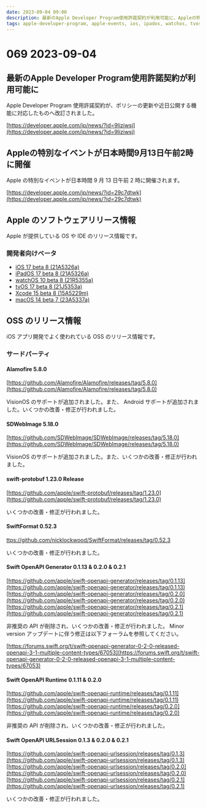 ```yaml
---
date: 2023-09-04 09:00
description: 最新のApple Developer Program使用許諾契約が利用可能に、Appleの特別なイベントが日本時間9月13日午前2時に開催、iOS 17 beta 8リリース、ほか
tags: apple-developer-program, apple-events, ios, ipados, watchos, tvos, xcode, macos, alamofire, sd-web-image, swift-protobuf, swift-format, swift-openapi-generator, swift-openapi-runtime, swift-openapi-urlsession
---
```

# 069 2023-09-04

<!-- textlint-disable ja-technical-writing/max-kanji-continuous-len -->

## 最新のApple Developer Program使用許諾契約が利用可能に

Apple Developer Program 使用許諾契約が、ポリシーの更新や近日公開する機能に対応したものへ改訂されました。

[https://developer.apple.com/jp/news/?id=9liziwsj](https://developer.apple.com/jp/news/?id=9liziwsj)

<!-- textlint-enable ja-technical-writing/max-kanji-continuous-len -->

## Appleの特別なイベントが日本時間9月13日午前2時に開催

Apple の特別なイベントが日本時間 9 月 13 日午前 2 時に開催されます。

[https://developer.apple.com/jp/news/?id=29c7dtwk](https://developer.apple.com/jp/news/?id=29c7dtwk)


## Apple のソフトウェアリリース情報

Apple が提供している OS や IDE のリリース情報です。

### 開発者向けベータ

- [iOS 17 beta 8 (21A5326a)](https://developer.apple.com/news/releases/?id=08292023d)
- [iPadOS 17 beta 8 (21A5326a)](https://developer.apple.com/news/releases/?id=08292023c)
- [watchOS 10 beta 8 (21R5355a)](https://developer.apple.com/news/releases/?id=08292023b)
- [tvOS 17 beta 8 (21J5353a)](https://developer.apple.com/news/releases/?id=08292023a)
- [Xcode 15 beta 8 (15A5229m)](https://developer.apple.com/news/releases/?id=08292023e)
- [macOS 14 beta 7 (23A5337a)](https://developer.apple.com/news/releases/?id=08222023d)

## OSS のリリース情報

iOS アプリ開発でよく使われている OSS のリリース情報です。
### サードパーティ

#### Alamofire 5.8.0

[https://github.com/Alamofire/Alamofire/releases/tag/5.8.0](https://github.com/Alamofire/Alamofire/releases/tag/5.8.0)

VisionOS のサポートが追加されました。また、 Android サポートが追加されました。いくつかの改善・修正が行われました。

#### SDWebImage 5.18.0

[https://github.com/SDWebImage/SDWebImage/releases/tag/5.18.0](https://github.com/SDWebImage/SDWebImage/releases/tag/5.18.0)

VisionOS のサポートが追加されました。また、いくつかの改善・修正が行われました。

#### swift-protobuf 1.23.0 Release

[https://github.com/apple/swift-protobuf/releases/tag/1.23.0](https://github.com/apple/swift-protobuf/releases/tag/1.23.0)

いくつかの改善・修正が行われました。

#### SwiftFormat 0.52.3

[ttps://github.com/nicklockwood/SwiftFormat/releases/tag/0.52.3](https://github.com/nicklockwood/SwiftFormat/releases/tag/0.52.3)

いくつかの改善・修正が行われました。

#### Swift OpenAPI Generator 0.1.13 & 0.2.0 & 0.2.1

[https://github.com/apple/swift-openapi-generator/releases/tag/0.1.13](https://github.com/apple/swift-openapi-generator/releases/tag/0.1.13)
[https://github.com/apple/swift-openapi-generator/releases/tag/0.2.0](https://github.com/apple/swift-openapi-generator/releases/tag/0.2.0)
[https://github.com/apple/swift-openapi-generator/releases/tag/0.2.1](https://github.com/apple/swift-openapi-generator/releases/tag/0.2.1)

非推奨の API が削除され、いくつかの改善・修正が行われました。 Minor version アップデートに伴う修正は以下フォーラムを参照してください。

[https://forums.swift.org/t/swift-openapi-generator-0-2-0-released-openapi-3-1-multiple-content-types/67053](https://forums.swift.org/t/swift-openapi-generator-0-2-0-released-openapi-3-1-multiple-content-types/67053)

#### Swift OpenAPI Runtime 0.1.11 & 0.2.0

[https://github.com/apple/swift-openapi-runtime/releases/tag/0.1.11](https://github.com/apple/swift-openapi-runtime/releases/tag/0.1.11)
[https://github.com/apple/swift-openapi-runtime/releases/tag/0.2.0](https://github.com/apple/swift-openapi-runtime/releases/tag/0.2.0)

非推奨の API が削除され、いくつかの改善・修正が行われました。

#### Swift OpenAPI URLSession 0.1.3 & 0.2.0 & 0.2.1

[https://github.com/apple/swift-openapi-urlsession/releases/tag/0.1.3](https://github.com/apple/swift-openapi-urlsession/releases/tag/0.1.3)
[https://github.com/apple/swift-openapi-urlsession/releases/tag/0.2.0](https://github.com/apple/swift-openapi-urlsession/releases/tag/0.2.0)
[https://github.com/apple/swift-openapi-urlsession/releases/tag/0.2.1](https://github.com/apple/swift-openapi-urlsession/releases/tag/0.2.1)

いくつかの改善・修正が行われました。
